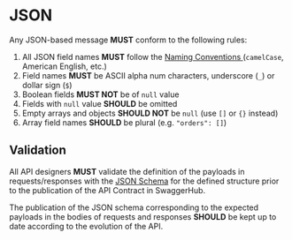 # JSON

Any JSON-based message **MUST** conform to the following rules:

1. All JSON field names **MUST** follow the [Naming Conventions ](../rest-api-guidelines/evolution/naming-conventions.md)\(`camelCase`, American English, etc.\)
2. Field names **MUST** be ASCII alpha num characters, underscore \(`_`\) or dollar sign \(`$`\)
3. Boolean fields **MUST NOT** be of `null` value
4. Fields with `null` value **SHOULD** be omitted
5. Empty arrays and objects **SHOULD NOT**  be `null` \(use `[]` or `{}` instead\)
6. Array field names **SHOULD** be plural \(e.g. `"orders": []`\)

## Validation
All API designers **MUST** validate the definition of the payloads in requests/responses with the [JSON Schema](https://json-schema.org/) for the defined structure prior to the publication of the API Contract in SwaggerHub.

The publication of the JSON schema corresponding to the expected payloads in the bodies of requests and responses **SHOULD** be kept up to date according to the evolution of the API. 
